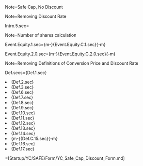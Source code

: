 Note=Safe Cap, No Discount

Note=Removing Discount Rate

Intro.5.sec=<b></b>

Note=Number of shares calculation

Event.Equity.1.sec={m-}{Event.Equity.C.1.sec}{-m}

Event.Equity.2.0.sec={m-}{Event.Equity.C.2.0.sec}{-m}

Note=Removing Definitions of Conversion Price and Discount Rate

Def.secs={Def.1.sec}<li>{Def.2.sec}<li>{Def.3.sec}<li>{Def.6.sec}<li>{Def.7.sec}<li>{Def.8.sec}<li>{Def.9.sec}<li>{Def.10.sec}<li>{Def.11.sec}<li>{Def.12.sec}<li>{Def.13.sec}<li>{Def.14.sec}<li>{m-}{Def.C.15.sec}{-m}<li>{Def.16.sec}<li>{Def.17.sec}

=[Startup/YC/SAFE/Form/YC_Safe_Cap_Discount_Form.md]